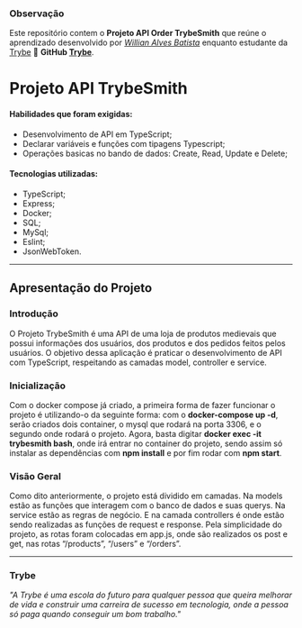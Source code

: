 ### Observação

Este repositório contem o **Projeto API Order TrybeSmith** que reúne o aprendizado desenvolvido por _[Willian Alves Batista](https://www.linkedin.com/in/willian-alves-batista-60aa6a180/)_ enquanto estudante da [Trybe](https://www.betrybe.com/) :rocket:
**GitHub [Trybe](https://github.com/tryber)**.

# Projeto API TrybeSmith


#### Habilidades que foram exigidas:

  - Desenvolvimento de API em TypeScript;
  - Declarar variáveis e funções com tipagens Typescript;
  - Operações basicas no bando de dados: Create, Read, Update e Delete;

#### Tecnologias utilizadas:

  - TypeScript;
  - Express;
  - Docker;
  - SQL;
  - MySql;
  - Eslint;
  - JsonWebToken.

---

## Apresentação do Projeto


### Introdução

O Projeto TrybeSmith é uma API de uma loja de produtos medievais que possui informações dos usuários, dos produtos e dos pedidos feitos pelos usuários. O objetivo dessa aplicação é praticar o desenvolvimento de API com TypeScript, respeitando as camadas model, controller e service.


### Inicialização

  Com o docker compose já criado, a primeira forma de fazer funcionar o projeto é utilizando-o da seguinte forma: com o **docker-compose up -d**, serão criados dois container, o mysql que rodará na porta 3306, e o segundo onde rodará o projeto. Agora, basta digitar **docker exec -it trybesmith bash**, onde irá entrar no container do projeto, sendo assim só instalar as dependências com **npm install** e por fim rodar com **npm start**.

### Visão Geral

  Como dito anteriormente, o projeto está dividido em camadas. Na models estão as funções que interagem com o banco de dados e suas querys. Na service estão as regras de negócio. E na camada controllers é onde estão sendo realizadas as funções de request e response. Pela simplicidade do projeto, as rotas foram colocadas em app.js, onde são realizados os post e get, nas rotas “/products”, “/users” e “/orders”.
  
---
### Trybe

_"A Trybe é uma escola do futuro para qualquer pessoa que queira melhorar de vida e construir uma carreira de sucesso em tecnologia, onde a pessoa só paga quando conseguir um bom trabalho."_
